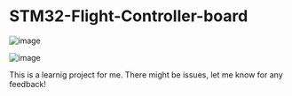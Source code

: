 # STM32-Flight-Controller-board

![image](https://user-images.githubusercontent.com/83834665/117589537-bcdccc00-b132-11eb-87cb-4f73d3ddc447.png)


![image](https://user-images.githubusercontent.com/83834665/117589583-1a711880-b133-11eb-96f1-cad02351c5b7.png)

This is a learnig project for me. There might be issues, let me know for any feedback!
